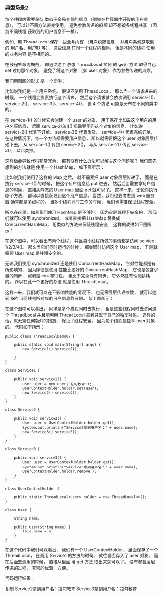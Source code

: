 ### 典型场景2

每个线程内需要保存
类似于全局变量的信息
（例如在拦截器中获取的用户信息），
可以让不同方法直接使用，
避免参数传递的麻烦
却不想被多线程共享
（因为不同线程
获取到的用户信息不一样）。

例如，用 ThreadLocal 
保存一些业务内容
（用户权限信息、
从用户系统获取到的
用户名、用户ID 等），
这些信息
在同一个线程内相同，
但是不同的线程
使用的业务内容
是不相同的。

在线程生命周期内，
都通过这个
静态 ThreadLocal 实例
的 get() 方法
取得自己 set 过的那个对象，
避免了将这个对象
（如 user 对象）
作为参数传递的麻烦。

我们用图画的形式
举一个实例：

比如说我们是一个用户系统。
假设不使用 ThreadLocal，
那么当一个请求进来的时候，
一个线程会负责执行这个请求，
然后这个请求就会依次调用
service-1()、service-2()、
service-3()、service-4()，
这 4 个方法
可能是分布在不同的类中的。

在 service-1() 的时候它会创建一个 user 的对象，
用于保存比如说这个用户的用户名等信息，
后面 service-2/3/4() 
都需要用到这个对象的信息，
比如说 
service-2() 代表下订单、
service-3() 代表发货、
service-4() 代表完结订单，
在这种情况下，每一个方法都需要用户信息，
所以就需要把这个 user 对象层层传递下去，
从 service-1() 传到 service-2()，
再从 service-2() 传到 service-3()，
以此类推。

这样做会导致代码非常冗余，
那有没有什么办法可以解决这个问题呢？
我们首先想到的方法就是
使用一个 HashMap，
如下图所示：


比如说我们使用了这样的 Map 之后，
就不需要把 user 对象层层传递了，
而是在执行 service-1() 的时候，
把这个用户信息给 put 进去，
然后后面需要拿用户信息的时候，
直接从静态的 User map 里面 get 就可以了。
这样一来，无论你执行哪个方法，
都可以直接获取到这个用户信息。
当然，我们也要考虑到 web 服务器
通常都是多线程的，
当多个线程同时工作的时候，
我们也需要保证线程安全。

所以在这里，如果我们使用 HashMap 是不够的，
因为它是线程不安全的，
那我们就可以使用 synchronized，
或者直接把 HashMap 替换成 ConcurrentHashMap，
用类似的方法来保证线程安全，
这样的改进如下图所示：

在这个图中，可以看出有两个线程，
并且每个线程所做的事情都是访问 service-1/2/3/4()。
那么当它们同时运行的时候，
都会同时访问这个 User map，
于是就需要 User map 是线程安全的。

无论我们使用 synchronized 还是使用 ConcurrentHashMap，
它对性能都是有所影响的，
因为即便是使用
性能比较好的 ConcurrentHashMap，
它也是包含少量的同步，
或者是 cas 等过程。
相比于完全没有同步，
它依然是有性能损耗的。
所以在此一个更好的办法
就是使用 ThreadLocal。

这样一来，我们就可以在不影响性能的情况下，
也无需层层传递参数，
就可以达到
保存当前线程所对应的用户信息的目的。
如下图所示：

在这个图中可以看出，
同样是多个线程同时去执行，
但是这些线程同时去访问这个 ThreadLocal 
并且能利用 ThreadLocal 
拿到只属于自己的独享对象。
这样的话，就无需任何额外的措施，
保证了线程安全，
因为每个线程是独享 user 对象的。
代码如下所示：


```
public class ThreadLocalDemo07 {

    public static void main(String[] args) {
        new Service1().service1();

    }
}

class Service1 {

    public void service1() {
        User user = new User("拉勾教育");
        UserContextHolder.holder.set(user);
        new Service2().service2();
    }
}

class Service2 {

    public void service2() {
        User user = UserContextHolder.holder.get();
        System.out.println("Service2拿到用户名：" + user.name);
        new Service3().service3();
    }
}

class Service3 {

    public void service3() {
        User user = UserContextHolder.holder.get();
        System.out.println("Service3拿到用户名：" + user.name);
        UserContextHolder.holder.remove();
    }
}

class UserContextHolder {

    public static ThreadLocal<User> holder = new ThreadLocal<>();
}

class User {

    String name;

    public User(String name) {
        this.name = n
    }
}
```

在这个代码中我们可以看出，
我们有一个 UserContextHolder，
里面保存了一个 ThreadLocal，
在调用 Service1 的方法的时候，
就往里面存入了 user 对象，
而在后面去调用的时候，
直接从里面
用 get 方法
取出来就可以了。
没有参数层层传递的过程，
非常的优雅、方便。

代码运行结果：

复制
Service2拿到用户名：拉勾教育
Service3拿到用户名：拉勾教育